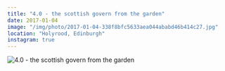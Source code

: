 ```yaml
---
title: "4.0 - the scottish govern from the garden"
date: 2017-01-04
image: "/img/photo/2017-01-04-338f8bfc5633aea044ababd46b414c27.jpg"
location: "Holyrood, Edinburgh"
instagram: true
---
```


![4.0 - the scottish govern from the garden](/img/photo/2017-01-04-338f8bfc5633aea044ababd46b414c27.jpg)
